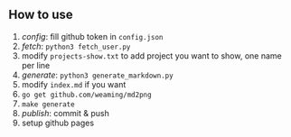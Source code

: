 ## How to use

1. *config*: fill github token in `config.json`
1. *fetch*: `python3 fetch_user.py`
1. modify `projects-show.txt` to add project you want to show, one name per line
1. *generate*: `python3 generate_markdown.py`
1. modify `index.md` if you want
1. `go get github.com/weaming/md2png`
1. `make generate`
1. *publish*: commit & push
1. setup github pages
